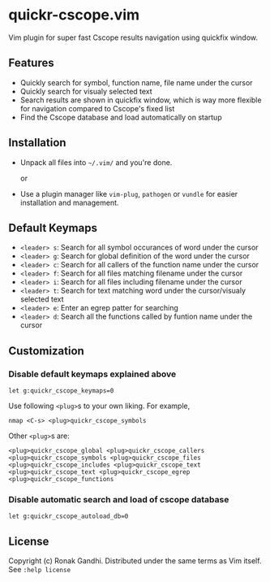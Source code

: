 # quickr-cscope.vim
Vim plugin for super fast Cscope results navigation using quickfix window.

## Features
* Quickly search for symbol, function name, file name under the cursor
* Quickly search for visualy selected text
* Search results are shown in quickfix window, which is way more flexible for navigation compared to Cscope's fixed list
* Find the Cscope database and load automatically on startup

## Installation
* Unpack all files into `~/.vim/` and you're done.

    or

* Use a plugin manager like `vim-plug`, `pathogen` or `vundle` for easier installation and management. 

## Default Keymaps

* `<leader> s`: Search for all symbol occurances of word under the cursor
* `<leader> g`: Search for global definition of the word under the cursor
* `<leader> c`: Search for all callers of the function name under the cursor
* `<leader> f`: Search for all files matching filename under the cursor
* `<leader> i`: Search for all files including filename under the cursor
* `<leader> t`: Search for text matching word under the cursor/visualy selected text
* `<leader> e`: Enter an egrep patter for searching
* `<leader> d`: Search all the functions called by funtion name under the cursor

## Customization

### Disable default keymaps explained above

`let g:quickr_cscope_keymaps=0`

Use following `<plug>`s to your own liking. For example,

`nmap <C-s> <plug>quickr_cscope_symbols`

Other `<plug>`s are:

`
<plug>quickr_cscope_global
<plug>quickr_cscope_callers
<plug>quickr_cscope_symbols
<plug>quickr_cscope_files
<plug>quickr_cscope_includes
<plug>quickr_cscope_text
<plug>quickr_cscope_text
<plug>quickr_cscope_egrep
<plug>quickr_cscope_functions
`

### Disable automatic search and load of cscope database

`let g:quickr_cscope_autoload_db=0`

## License
Copyright (c) Ronak Gandhi. Distributed under the same terms as Vim itself. See
`:help license`
